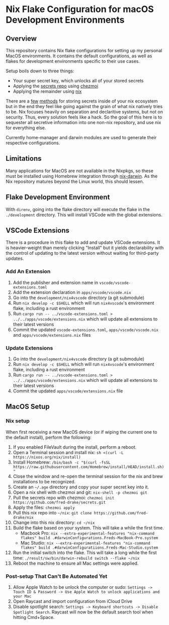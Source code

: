 # Nix Flake Configuration for macOS Development Environments

## Overview

This repository contains Nix flake configurations for setting up my personal MacOS environments.  It contains the default configurations, as well as flakes for development environments specific to their use cases.

Setup boils down to three things:
- Your super secret key, which unlocks all of your stored secrets
- Applying the [secrets repo](https://github.com/fred-drake/secrets) using [chezmoi](https://github.com/twpayne/chezmoi)
- Applying the remainder using [nix](https://github.com/NixOS/nix)

There are a [few](https://github.com/Mic92/sops-nix) [methods](https://github.com/ryantm/agenix) for storing secrets inside of your nix ecosystem but in the end they feel like going against the grain of what nix natively tries to be.  Nix focuses heavily on separation and declaritive systems, but not on security. Thus, every solution feels like a hack.  So the goal of this here is to sequester all secretive information into one non-nix repository, and use nix for everything else.

Currently home-manager and darwin modules are used to generate their respective configurations.

## Limitations

Many applications for MacOS are not available in the Nixpkgs, so these must be installed using Homebrew integration through [nix-darwin](https://github.com/LnL7/nix-darwin).  As the Nix repository matures beyond the Linux world, this should lessen.

## Flake Development Environment
With `direnv`, going into the flake directory will execute the flake in the `./development` directory.  This will install VSCode with the global extensions.

## VSCode Extensions
There is a procedure in this flake to add and update VSCode extensions.  It is heavier-weight than merely clicking "Install" but it yields declarability with the control of updating to the latest version without waiting for third-party updates.

### Add An Extension

1. Add the publisher and extension name in `vscode/vscode-extensions.toml`
2. Add the extension declaration in `apps/vscode/vscode.nix`
3. Go into the `development/nix4vscode` directory (a git submodule)
4. Run `nix develop -c $SHELL` which will run `nix4vscode`'s environment flake, including a rust environment
5. Run `cargo run -- ../vscode-extensions.toml > ../../apps/vscode/extensions.nix` which will update all extensions to their latest versions
6. Commit the updated `vscode-extensions.toml`, `apps/vscode/vscode.nix` and `apps/vscode/extensions.nix` files

### Update Extensions

1. Go into the `development/nix4vscode` directory (a git submodule)
2. Run `nix develop -c $SHELL` which will run `nix4vscode`'s environment flake, including a rust environment
3. Run `cargo run -- ../vscode-extensions.toml > ../../apps/vscode/extensions.nix` which will update all extensions to their latest versions
4. Commit the updated `apps/vscode/extensions.nix` file

## MacOS Setup

### Nix setup
When first receiving a new MacOS device (or if wiping the current one to the default install), perform the following:

1. If you enabled FileVault during the install, perform a reboot.
2. Open a Terminal session and install nix: `sh <(curl -L https://nixos.org/nix/install)`
3. Install Homebrew: `/bin/bash -c "$(curl -fsSL https://raw.githubusercontent.com/Homebrew/install/HEAD/install.sh)"`
4. Close the window and re-open the terminal session for the nix and brew installations to be recognized.
5. Create an `~/.age` directory and copy your super secret key into it.
7. Open a nix shell with chezmoi and git: `nix-shell -p chezmoi git`
8. Pull the secrets repo with chezmoi: `chezmoi init https://github.com/fred-drake/secrets.git`
9. Apply the files: `chezmoi apply`
10. Pull this nix repo into `~/nix`: `git clone https://github.com/fred-drake/nix`
11. Change into this nix directory: `cd ~/nix`
12. Build the flake based on your system.  This will take a while the first time.
    - Macbook Pro: `nix --extra-experimental-features "nix-command flakes" build .#darwinConfigurations.Freds-MacBook-Pro.system`
    - Mac Studio: `nix --extra-experimental-features "nix-command flakes" build .#darwinConfiguratiions.Freds-Mac-Studio.system`
13. Run the initial switch into the flake.  This will take a long while the first time: `./result/sw/bin/darwin-rebuild switch --flake ~/nix`
14. Reboot the machine to ensure all Mac settings were applied.

### Post-setup That Can't Be Automated Yet

1. Allow Apple Watch to be unlock the computer or sudo: `Settings -> Touch ID & Password -> Use Apple Watch to unlock applications and your Mac`
2. Open Raycast and import configuration from iCloud Drive
3. Disable spotlight search: `Settings -> Keyboard shortcuts -> Disable Spotlight Search`.  Raycast will now be the default search tool when hitting Cmd+Space.
